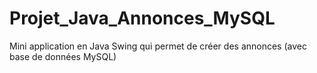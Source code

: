 # Projet_Java_Annonces_MySQL
Mini application en Java Swing qui permet de créer des annonces (avec base de données MySQL)
